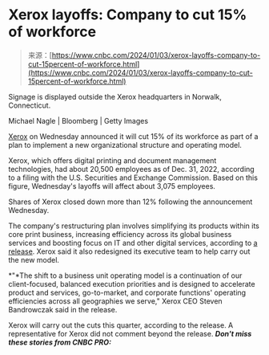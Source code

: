 <!--yml
category: 未分类
date: 2024-05-27 14:28:23
-->

# Xerox layoffs: Company to cut 15% of workforce

> 来源：[https://www.cnbc.com/2024/01/03/xerox-layoffs-company-to-cut-15percent-of-workforce.html](https://www.cnbc.com/2024/01/03/xerox-layoffs-company-to-cut-15percent-of-workforce.html)

 Signage is displayed outside the Xerox headquarters in Norwalk, Connecticut.

Michael Nagle | Bloomberg | Getty Images

[Xerox](/quotes/XRX/) on Wednesday announced it will cut 15% of its workforce as part of a plan to implement a new organizational structure and operating model.

Xerox, which offers digital printing and document management technologies, had about 20,500 employees as of Dec. 31, 2022, according to a filing with the U.S. Securities and Exchange Commission. Based on this figure, Wednesday's layoffs will affect about 3,075 employees.

Shares of Xerox closed down more than 12% following the announcement Wednesday.

The company's restructuring plan involves simplifying its products within its core print business, increasing efficiency across its global business services and boosting focus on IT and other digital services, according to [a release](https://www.news.xerox.com/news/xerox-reinvention-and-operating-model-evolution). Xerox said it also redesigned its executive team to help carry out the new model.

*"*The shift to a business unit operating model is a continuation of our client-focused, balanced execution priorities and is designed to accelerate product and services, go-to-market, and corporate functions' operating efficiencies across all geographies we serve," Xerox CEO Steven Bandrowczak said in the release.

Xerox will carry out the cuts this quarter, according to the release. A representative for Xerox did not comment beyond the release.
 ***Don't miss these stories from CNBC PRO:***